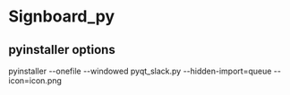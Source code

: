 # Signboard_py

## pyinstaller options
pyinstaller --onefile --windowed pyqt_slack.py --hidden-import=queue --icon=icon.png
